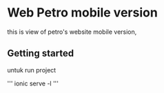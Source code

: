 # Web Petro mobile version
this is view of petro's website mobile version, 

## Getting started
untuk run project

'''
ionic serve -l
'''


